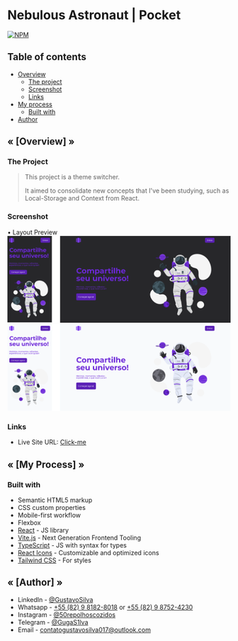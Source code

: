 # Nebulous Astronaut | Pocket
[![NPM](https://img.shields.io/npm/l/react)](https://github.com/GugaS1lva/Nebulous-Astronaut/blob/main/LICENSE) 

<h2>Table of contents</h2>

- [Overview](#overview)
  - [The project](#the-project)
  - [Screenshot](#screenshot)
  - [Links](#links)
- [My process](#my-process)
  - [Built with](#built-with)
- [Author](#author)


<h2 id="overview"><strong>« [Overview] »</strong></h2>

<h3 id="the-project"><strong>The Project</strong></h3>

> This project is a theme switcher.
>
> It aimed to consolidate new concepts that I've been studying, such as Local-Storage and Context from React.

<h3 id="screenshot"><strong>Screenshot</strong></h3>

• Layout Preview <br>
![Mobile + Desktop [DARK]](./src/assets/img/dark-preview.png)
![Mobile + Desktop [LIGHT]](./src/assets/img/light-preview.png)

<h3 id="links"><strong>Links</strong></h3>

- Live Site URL: [Click-me](https://nebulous-astronaut.vercel.app/)

<h2 id="my-process"><strong>« [My Process] »</strong></h2>

<h3 id="built-with"><strong>Built with</strong></h3>

- Semantic HTML5 markup
- CSS custom properties
- Mobile-first workflow
- Flexbox
- [React](https://reactjs.org/) - JS library
- [Vite.js](https://vitejs.dev/) - Next Generation Frontend Tooling
- [TypeScript](https://www.typescriptlang.org/) - JS with syntax for types
- [React Icons](https://react-icons.github.io/react-icons/) - Customizable and optimized icons
- [Tailwind CSS](https://tailwindcss.com/) - For styles

<h2 id="author"><strong>« [Author] »</strong></h2>

- LinkedIn - [@GustavoSilva](https://www.linkedin.com/in/guga-silva-124706233/)
- Whatsapp - [+55 (82) 9 8182-8018](https://wa.me/558281828018) or [+55 (82) 9 8752-4230](https://wa.me/558287524230)
- Instagram - [@50repolhoscozidos](https://www.instagram.com/50repolhoscozidos/)
- Telegram - [@GugaS1lva](https://t.me/GugaS1lva)
- Email - [contatogustavosilva017@outlook.com](mailto:contatogustavosilva017@outlook.com)
